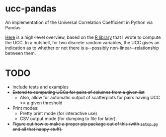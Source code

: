 ucc-pandas
==========

An implementation of the Universal Correlation Coefficient in Python via Pandas

[Here](http://www.jackmaney.com/code/universal_correlation_coefficient) is a high-level overview, based on the [R library](https://github.com/jackmaney/ucc) that I wrote to compute the UCC. In a nutshell, for two discrete random variables, the UCC gives an indication as to whether or not there is a--possibly non-linear--relationship between them.

TODO
==========

* Include tests and examples
* ~~Extend to computing UCCs for pairs of columns from a given list~~
    * Also, allow for automatic output of scatterplots for pairs having UCC >= a given threshold
* Print modes:
    * Pretty print mode (for interactive use)
    * CSV output mode (for dumping to file for later).
* ~~Figure out how to make a proper pip package out of this (with `setup.py` and all that happy stuff).~~
